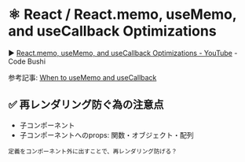 # ⚛️ React / React.memo, useMemo, and useCallback Optimizations

▶️ [React.memo, useMemo, and useCallback Optimizations - YouTube](https://www.youtube.com/watch?v=4BranN3qnDU) - Code Bushi

参考記事: 
 [When to useMemo and useCallback](https://kentcdodds.com/blog/usememo-and-usecallback)

## ✅ 再レンダリング防ぐ為の注意点

- 子コンポーネント
- 子コンポーネントへのprops: 関数・オブジェクト・配列

`定義をコンポーネント外に出すことで、再レンダリング防げる？`
